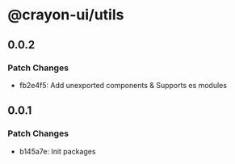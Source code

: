 # @crayon-ui/utils

## 0.0.2

### Patch Changes

- fb2e4f5: Add unexported components & Supports es modules

## 0.0.1

### Patch Changes

- b145a7e: Init packages
